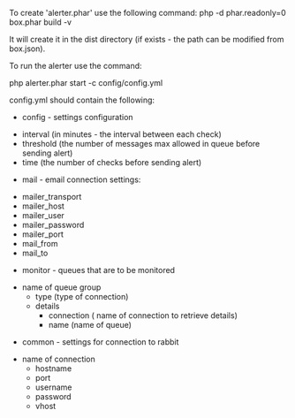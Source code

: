 To create 'alerter.phar' use the following command:    php -d phar.readonly=0 box.phar build -v

It will create it in the dist directory (if exists - the path can be modified from box.json).

To run the alerter use the command:

php alerter.phar start -c config/config.yml


config.yml should contain the following:

* config - settings configuration
 - interval (in minutes - the interval between each check)
 - threshold (the number of messages max allowed in queue before sending alert)
 - time (the number of checks before sending alert)

* mail - email connection settings:
 - mailer_transport
 - mailer_host
 - mailer_user
 - mailer_password
 - mailer_port
 - mail_from
 - mail_to

* monitor - queues that are to be monitored
 - name of queue group
   - type (type of connection)
   - details 
     - connection ( name of connection to retrieve details)
     - name (name of queue)

* common - settings for connection to rabbit
 - name of connection
   - hostname
   - port
   - username
   - password
   - vhost


